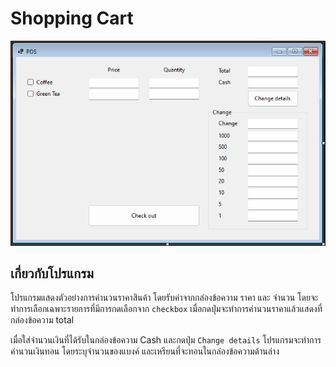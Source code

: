 # Shopping Cart

![screen short](/img/Screenshot.png)

## เกี่ยวกับโปรแกรม

โปรแกรมแสดงตัวอย่างการคำนวนราคาสินค้า โดยรับค่าจากกล่องข้อความ ราคา และ จำนวน โดยจะทำการเลือกเฉพาะรายการที่มีการกดเลือกจาก `checkbox` เมื่อกดปุ่มจะทำการคำนวนราคาแล้วแสดงที่กล่องข้อความ total

เมื่อใส่จำนวนเงินที่ได้รับในกล่องข้อความ Cash และกดปุ่ม `Change details` โปรแกรมจะทำการคำนวนเงินทอน โดยระบุจำนวนของแบงค์ และเหรียนที่จะทอนในกล่องข้อความด้านล่าง
